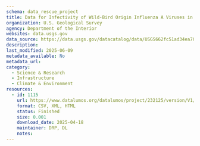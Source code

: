 ```yaml
---
schema: data_rescue_project 
title: Data for Infectivity of Wild-Bird Origin Influenza A Viruses in Minnesota Wetlands Across Seasons
organization: U.S. Geological Survey
agency: Department of the Interior
websites: data.usgs.gov
data_source: https://data.usgs.gov/datacatalog/data/USGS662fc51ad34ea70bd5f2625d
description: 
last_modified: 2025-06-09
metadata_available: No
metadata_url: 
category:
  - Science & Research 
  - Infrastructure 
  - Climate & Environment 
resources:
  - id: 1115
    url: https://www.datalumos.org/datalumos/project/232125/version/V1/view
    format: CSV, XML, HTML
    status: Finished
    size: 0.001
    download_date: 2025-04-18
    maintainer: DRP, DL
    notes: 
---
```

